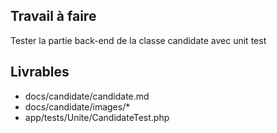 ## Travail à faire

Tester la partie back-end de la classe candidate avec unit test

## Livrables

- docs/candidate/candidate.md
- docs/candidate/images/*
- app/tests/Unite/CandidateTest.php
